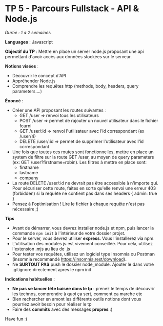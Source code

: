 # TP 5 - Parcours Fullstack - API & Node.js

*Durée : 1 à 2 semaines*

__Languages__ : Javascript

__Objectif du TP__ : Mettre en place un server node.js proposant une api permettant d'avoir accès aux données stockées
sur le serveur.

__Notions visées__ :

- Découvrir le concept d'API
- Appréhender Node.js
- Comprendre les requêtes http (methods, body, headers, query parameters....)

__Énoncé__ :

- Créer une API proposant les routes suivantes :
    - GET /user => renvoi tous les utilisateurs
    - POST /user => permet de rajouter un nouvel utilisateur dans le fichier fourni
    - GET /user/:id => renvoi l'utilisateur avec l'id correspondant (ex /user/4)
    - DELETE /user/:id => permet de supprimer l'utilisateur avec l'id correspondant
- Une fois que toutes ces routes sont fonctionnelles, mettre en place un system de filtre sur la route GET /user, au
  moyen de query parameters (ex: GET /user?firstname=robin). Les filtres à mettre en place sont:
    - firstname
    - lastname
    - company
- La route DELETE /user/:id ne devrait pas être accessible à n'importe qui. Pour sécuriser cette route, faites en sorte
  qu'elle renvoi une erreur 403 (forbidden) si la requête ne contient pas dans ses headers { admin: true }
- Pensez à l'optimisation ! Lire le fichier à chaque requête n'est pas nécessaire ;)

__Tips__

- Avant de démarrer, vous devrez installer node.js et npm, puis lancer la commande `npm init` à l'intérieur de votre
  dossier projet.
- Pour le server, vous devrez utiliser **express**. Vous l'installerez via npm.
- L'utilisation des modules js est vivement conseillée. Pour cela, utilisez l'extension .mjs au lieu de .js
- Pour tester vos requêtes, utilisez un logiciel type Insomnia ou Postman (insomnia
  recommandé https://insomnia.rest/download).
- Ne **SURTOUT PAS** push le dossier node_module. Ajouter le dans votre .gitignore directement apres le npm init

__Indications habituelles__ :

- **Ne pas se lancer tête baisée dans le tp** : prenez le temps de découvrir les technos, comprendre à quoi ça sert,
  comment ça marche etc
- Bien rechercher en amont les différents outils notions dont vous pourriez avoir besoin pour réaliser le tp
- Faire des **commits** avec des messages **propres** :)



Have fun :)

